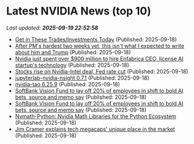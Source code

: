# Latest NVIDIA News (top 10)
_Last updated: **2025-09-19 22:52:58**_

- [Get in These Trades/Investments Today](https://biztoc.com/x/2ba41593eb4248e0) (Published: 2025-09-18)
- [After PM's hardest two weeks yet, this isn't what I expected to write about him and Trump](https://news.sky.com/story/after-his-hardest-two-weeks-yet-this-isnt-what-i-expected-to-write-about-starmer-and-trump-13433735) (Published: 2025-09-18)
- [Nvidia just spent over $900 million to hire Enfabrica CEO, license AI startup's technology](https://biztoc.com/x/afa4c6da3d771721) (Published: 2025-09-18)
- [Stocks rise on Nvidia-Intel deal, Fed rate cut](https://www.channelnewsasia.com/world/stocks-markets-nvidia-intel-deal-fed-rate-cut-5357196) (Published: 2025-09-18)
- [jupyterlab-nvidia-nsight 0.7.1](https://pypi.org/project/jupyterlab-nvidia-nsight/0.7.1/) (Published: 2025-09-18)
- [nvidia-tao 6.25.9](https://pypi.org/project/nvidia-tao/6.25.9/) (Published: 2025-09-18)
- [SoftBank Vision Fund to lay off 20% of employees in shift to bold AI bets, source and memo say](https://www.channelnewsasia.com/business/softbank-vision-fund-lay-20-employees-in-shift-bold-ai-bets-source-and-memo-say-5357206) (Published: 2025-09-18)
- [SoftBank Vision Fund to lay off 20% of employees in shift to bold AI bets, source and memo say](https://www.livemint.com/companies/news/softbank-vision-fund-to-lay-off-20-of-employees-in-shift-to-bold-ai-bets-source-and-memo-say-11758235070372.html) (Published: 2025-09-18)
- [Nvmath-Python: Nvidia Math Libraries for the Python Ecosystem](https://github.com/NVIDIA/nvmath-python) (Published: 2025-09-18)
- [Jim Cramer explains tech megacaps' unique place in the market](https://www.cnbc.com/2025/09/18/jim-cramer-explains-tech-megacaps-unique-place-in-the-market.html) (Published: 2025-09-18)
